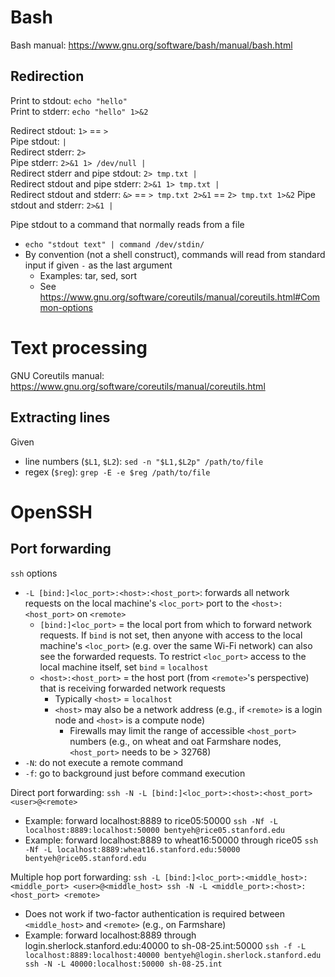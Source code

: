 # Bash

Bash manual: https://www.gnu.org/software/bash/manual/bash.html

## Redirection

Print to stdout: `echo "hello"`\
Print to stderr: `echo "hello" 1>&2`

Redirect stdout: `1>` == `>`\
Pipe stdout: `|`\
Redirect stderr: `2>`\
Pipe stderr: `2>&1 1> /dev/null |`\
Redirect stderr and pipe stdout: `2> tmp.txt |`\
Redirect stdout and pipe stderr: `2>&1 1> tmp.txt |`\
Redirect stdout and stderr: `&>` == `> tmp.txt 2>&1` == `2> tmp.txt 1>&2`
Pipe stdout and stderr: `2>&1 |`

Pipe stdout to a command that normally reads from a file
- `echo "stdout text" | command /dev/stdin/`
- By convention (not a shell construct), commands will read from standard input if given `-` as the last argument
  - Examples: tar, sed, sort
  - See https://www.gnu.org/software/coreutils/manual/coreutils.html#Common-options

# Text processing

GNU Coreutils manual: https://www.gnu.org/software/coreutils/manual/coreutils.html

## Extracting lines

Given
- line numbers (`$L1`, `$L2`): `sed -n "$L1,$L2p" /path/to/file`
- regex (`$reg`): `grep -E -e $reg /path/to/file`

# OpenSSH

## Port forwarding

`ssh` options
- `-L [bind:]<loc_port>:<host>:<host_port>`: forwards all network requests on the local machine's `<loc_port>` port to the `<host>:<host_port>` on `<remote>`
  - `[bind:]<loc_port>` = the local port from which to forward network requests. If `bind` is not set, then anyone with access to the local machine's `<loc_port>` (e.g. over the same Wi-Fi network) can also see the forwarded requests. To restrict `<loc_port>` access to the local machine itself, set `bind` = `localhost`
  - `<host>:<host_port>` = the host port (from `<remote>`'s perspective) that is receiving forwarded network requests
    - Typically `<host>` = `localhost`
    - `<host>` may also be a network address (e.g., if `<remote>` is a login node and `<host>` is a compute node)
      - Firewalls may limit the range of accessible `<host_port>` numbers (e.g., on wheat and oat Farmshare nodes, `<host_port>` needs to be > 32768)
- `-N`: do not execute a remote command
- `-f`: go to background just before command execution

Direct port forwarding: `ssh -N -L [bind:]<loc_port>:<host>:<host_port> <user>@<remote>`
- Example: forward localhost:8889 to rice05:50000
    ```ssh -Nf -L localhost:8889:localhost:50000 bentyeh@rice05.stanford.edu```
- Example: forward localhost:8889 to wheat16:50000 through rice05
    ```ssh -Nf -L localhost:8889:wheat16.stanford.edu:50000 bentyeh@rice05.stanford.edu```

Multiple hop port forwarding: `ssh -L [bind:]<loc_port>:<middle_host>:<middle_port> <user>@<middle_host> ssh -N -L <middle_port>:<host>:<host_port> <remote>`
- Does not work if two-factor authentication is required between `<middle_host>` and `<remote>` (e.g., on Farmshare)
- Example: forward localhost:8889 through login.sherlock.stanford.edu:40000 to sh-08-25.int:50000
  ```ssh -f -L localhost:8889:localhost:40000 bentyeh@login.sherlock.stanford.edu ssh -N -L 40000:localhost:50000 sh-08-25.int```

